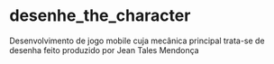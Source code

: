 # desenhe_the_character
Desenvolvimento de jogo mobile cuja mecânica principal trata-se de desenha feito produzido por Jean Tales Mendonça
